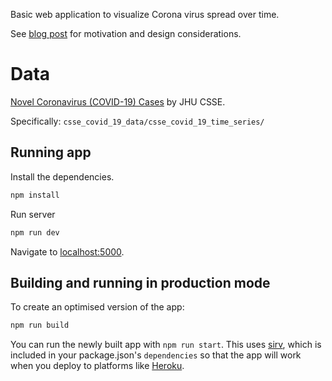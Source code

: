 Basic web application to visualize Corona virus spread over time.

See [blog post](https://dreamonward.com/2020/02/27/coronavirus-spread-animation/) for motivation and design considerations.

# Data

[Novel Coronavirus (COVID-19) Cases](https://github.com/CSSEGISandData/COVID-19) by JHU CSSE.

Specifically: `csse_covid_19_data/csse_covid_19_time_series/`

## Running app

Install the dependencies.

```bash
npm install
```

Run server

```bash
npm run dev
```

Navigate to [localhost:5000](http://localhost:5000).


## Building and running in production mode

To create an optimised version of the app:

```bash
npm run build
```

You can run the newly built app with `npm run start`. This uses [sirv](https://github.com/lukeed/sirv), which is included in your package.json's `dependencies` so that the app will work when you deploy to platforms like [Heroku](https://heroku.com).


